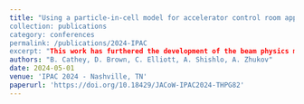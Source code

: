 ```yaml
---
title: "Using a particle-in-cell model for accelerator control room applications,”
collection: publications
category: conferences
permalink: /publications/2024-IPAC
excerpt: "This work has furthered the development of the beam physics modeling software used daily in the control room for both routine operations and accelerator physics studies." 
authors: "B. Cathey, D. Brown, C. Elliott, A. Shishlo, A. Zhukov" 
date: 2024-05-01
venue: 'IPAC 2024 - Nashville, TN'
paperurl: 'https://doi.org/10.18429/JACoW-IPAC2024-THPG82' 
---
```

